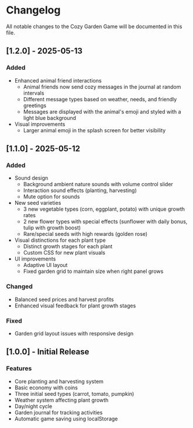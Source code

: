 # Changelog

All notable changes to the Cozy Garden Game will be documented in this file.

## [1.2.0] - 2025-05-13

### Added
- Enhanced animal friend interactions
  - Animal friends now send cozy messages in the journal at random intervals
  - Different message types based on weather, needs, and friendly greetings
  - Messages are displayed with the animal's emoji and styled with a light blue background
- Visual improvements
  - Larger animal emoji in the splash screen for better visibility

## [1.1.0] - 2025-05-12

### Added
- Sound design
  - Background ambient nature sounds with volume control slider
  - Interaction sound effects (planting, harvesting)
  - Mute option for sounds
- New seed varieties
  - 3 new vegetable types (corn, eggplant, potato) with unique growth rates
  - 2 new flower types with special effects (sunflower with daily bonus, tulip with growth boost)
  - Rare/special seeds with high rewards (golden rose)
- Visual distinctions for each plant type
  - Distinct growth stages for each plant
  - Custom CSS for new plant visuals
- UI improvements
  - Adaptive UI layout
  - Fixed garden grid to maintain size when right panel grows

### Changed
- Balanced seed prices and harvest profits
- Enhanced visual feedback for plant growth stages

### Fixed
- Garden grid layout issues with responsive design

## [1.0.0] - Initial Release

### Features
- Core planting and harvesting system
- Basic economy with coins
- Three initial seed types (carrot, tomato, pumpkin)
- Weather system affecting plant growth
- Day/night cycle
- Garden journal for tracking activities
- Automatic game saving using localStorage
